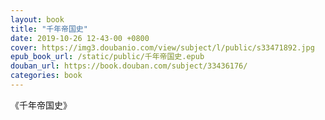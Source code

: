 ```yaml
---
layout: book
title: "千年帝国史"
date: 2019-10-26 12-43-00 +0800
cover: https://img3.doubanio.com/view/subject/l/public/s33471892.jpg
epub_book_url: /static/public/千年帝国史.epub
douban_url: https://book.douban.com/subject/33436176/
categories: book
---
```


《千年帝国史》